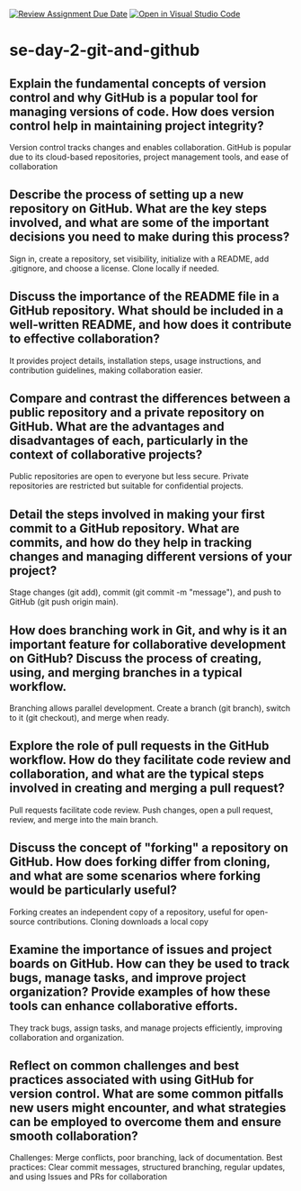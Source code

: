 [![Review Assignment Due Date](https://classroom.github.com/assets/deadline-readme-button-22041afd0340ce965d47ae6ef1cefeee28c7c493a6346c4f15d667ab976d596c.svg)](https://classroom.github.com/a/8wgCKhpZ)
[![Open in Visual Studio Code](https://classroom.github.com/assets/open-in-vscode-2e0aaae1b6195c2367325f4f02e2d04e9abb55f0b24a779b69b11b9e10269abc.svg)](https://classroom.github.com/online_ide?assignment_repo_id=18419411&assignment_repo_type=AssignmentRepo)
# se-day-2-git-and-github
## Explain the fundamental concepts of version control and why GitHub is a popular tool for managing versions of code. How does version control help in maintaining project integrity?
Version control tracks changes and enables collaboration. GitHub is popular due to its cloud-based repositories, project management tools, and ease of collaboration
## Describe the process of setting up a new repository on GitHub. What are the key steps involved, and what are some of the important decisions you need to make during this process?
Sign in, create a repository, set visibility, initialize with a README, add .gitignore, and choose a license. Clone locally if needed.


## Discuss the importance of the README file in a GitHub repository. What should be included in a well-written README, and how does it contribute to effective collaboration?
It provides project details, installation steps, usage instructions, and contribution guidelines, making collaboration easier.
## Compare and contrast the differences between a public repository and a private repository on GitHub. What are the advantages and disadvantages of each, particularly in the context of collaborative projects?
Public repositories are open to everyone but less secure. Private repositories are restricted but suitable for confidential projects.
## Detail the steps involved in making your first commit to a GitHub repository. What are commits, and how do they help in tracking changes and managing different versions of your project?
Stage changes (git add), commit (git commit -m "message"), and push to GitHub (git push origin main).


## How does branching work in Git, and why is it an important feature for collaborative development on GitHub? Discuss the process of creating, using, and merging branches in a typical workflow.
Branching allows parallel development. Create a branch (git branch), switch to it (git checkout), and merge when ready.
## Explore the role of pull requests in the GitHub workflow. How do they facilitate code review and collaboration, and what are the typical steps involved in creating and merging a pull request?
Pull requests facilitate code review. Push changes, open a pull request, review, and merge into the main branch.


## Discuss the concept of "forking" a repository on GitHub. How does forking differ from cloning, and what are some scenarios where forking would be particularly useful?
Forking creates an independent copy of a repository, useful for open-source contributions. Cloning downloads a local copy
## Examine the importance of issues and project boards on GitHub. How can they be used to track bugs, manage tasks, and improve project organization? Provide examples of how these tools can enhance collaborative efforts.
They track bugs, assign tasks, and manage projects efficiently, improving collaboration and organization.
## Reflect on common challenges and best practices associated with using GitHub for version control. What are some common pitfalls new users might encounter, and what strategies can be employed to overcome them and ensure smooth collaboration?
Challenges: Merge conflicts, poor branching, lack of documentation. Best practices: Clear commit messages, structured branching, regular updates, and using Issues and PRs for collaboration
